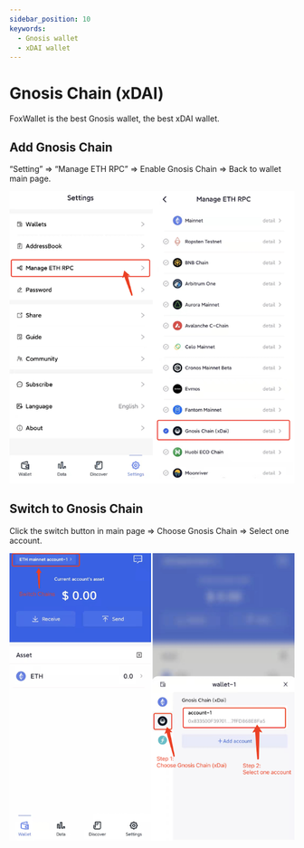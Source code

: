 ```yaml
---
sidebar_position: 10
keywords:
  - Gnosis wallet
  - xDAI wallet
---
```


# Gnosis Chain (xDAI)

FoxWallet is the best Gnosis wallet, the best xDAI wallet.

## Add Gnosis Chain

“Setting” => “Manage ETH RPC” => Enable Gnosis Chain => Back to wallet main page.

![](../img/add-gnosis.png)

## Switch to Gnosis Chain

Click the switch button in main page => Choose Gnosis Chain => Select one account.

![](../img/switch-gnosis.png)